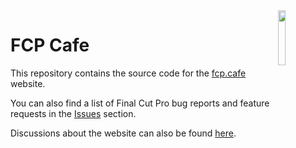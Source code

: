 <img src="https://raw.githubusercontent.com/CommandPost/FinalCutPro/master/docs/static/fcpcafe.png" align="right" width="15%" height="15%" />

# FCP Cafe

This repository contains the source code for the [fcp.cafe](https://fcp.cafe) website.

You can also find a list of Final Cut Pro bug reports and feature requests in the [Issues](https://github.com/CommandPost/FCPCafe/issues) section.

Discussions about the website can also be found [here](https://github.com/CommandPost/FCPCafe/discussions).